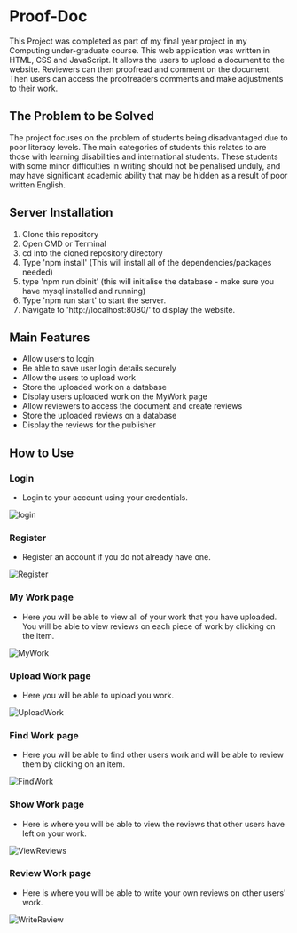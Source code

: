 # Proof-Doc
This Project was completed as part of my final year project in my Computing under-graduate course.
This web application was written in HTML, CSS and JavaScript. It allows the users to upload a document to the website. Reviewers can then proofread and comment
on the document. Then users can access the proofreaders comments and make adjustments to their work.

## The Problem to be Solved
The project focuses on the problem of students being disadvantaged due to poor literacy levels. The main categories of students this relates to are those with learning disabilities and international students. These students with some minor difficulties in writing should not be penalised unduly, and may have significant academic ability that may be hidden as a result of poor written English.

## Server Installation  
1. Clone this repository
2. Open CMD or Terminal
2. cd into the cloned repository directory
3. Type 'npm install' (This will install all of the dependencies/packages needed)
4. type 'npm run dbinit' (this will initialise the database - make sure you have mysql installed and running)
5. Type 'npm run start' to start the server.
6. Navigate to 'http://localhost:8080/' to display the website.

## Main Features
+ Allow users to login
+ Be able to save user login details securely
+ Allow the users to upload work
+ Store the uploaded work on a database
+ Display users uploaded work on the MyWork page
+ Allow reviewers to access the document and create reviews
+ Store the uploaded reviews on a database
+ Display the reviews for the publisher

## How to Use
### Login
+ Login to your account using your credentials.

![login](https://user-images.githubusercontent.com/43879432/183254741-487402d7-5e46-44c5-ba61-571f89af355d.jpg)

### Register
+ Register an account if you do not already have one.

![Register](https://user-images.githubusercontent.com/43879432/183254783-e1054bcc-26a7-4216-80d4-820ec92b9d53.jpg)

### My Work page
+ Here you will be able to view all of your work that you have uploaded. You will be able to view reviews on each piece of work by clicking on the item.

![MyWork](https://user-images.githubusercontent.com/43879432/183254854-7742916d-a929-470e-8138-6006a61925f8.jpg)

### Upload Work page
+ Here you will be able to upload you work.

![UploadWork](https://user-images.githubusercontent.com/43879432/183254887-4c516b91-4243-48d1-b722-6652f64865f9.jpg)

### Find Work page
+ Here you will be able to find other users work and will be able to review them by clicking on an item.

![FindWork](https://user-images.githubusercontent.com/43879432/183254950-2f46e3bb-2bb5-4f0a-81a7-2bdc6617982a.jpg)

### Show Work page
+ Here is where you will be able to view the reviews that other users have left on your work.

![ViewReviews](https://user-images.githubusercontent.com/43879432/183254983-ffde0b6f-1c61-4555-a03f-09bcc802469d.jpg)

### Review Work page
+ Here is where you will be able to write your own reviews on other users' work.

![WriteReview](https://user-images.githubusercontent.com/43879432/183255040-34674d24-75cd-4954-bea4-8c155fcf2a05.jpg)
